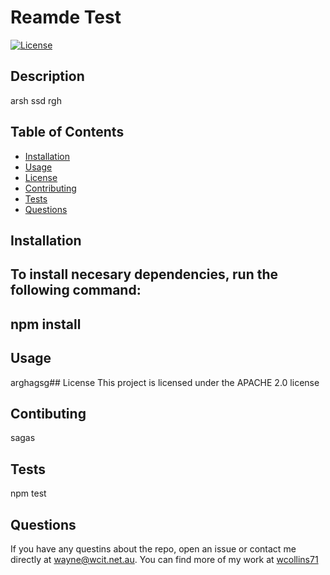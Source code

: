 # Reamde Test
[![License](https://img.shields.io/badge/License-Apache%202.0-blue.svg)](https://opensource.org/licenses/Apache-2.0)

## Description 
arsh  ssd rgh

## Table of Contents 
 * [Installation](#installation) 
 * [Usage](#usage) 
 * [License](#license) 
 * [Contributing](#contributing) 
 * [Tests](#tests) 
 * [Questions](#questions)

## Installation 
To install necesary dependencies, run the following command: 
--- 
npm install
--- 

## Usage 

arghagsg## License 
This project is licensed under the APACHE 2.0 license 

## Contibuting 
sagas

## Tests 
npm test

## Questions 
 If you have any questins about the repo, open an issue or contact me directly at wayne@wcit.net.au.                     You can find more of my work at [wcollins71](https://github.com/wcollins71)